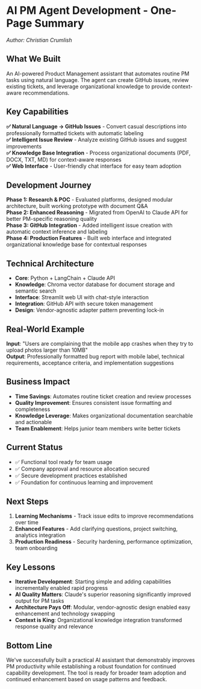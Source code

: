 # AI PM Agent Development - One-Page Summary
*Author: Christian Crumlish*

## What We Built
An AI-powered Product Management assistant that automates routine PM tasks using natural language. The agent can create GitHub issues, review existing tickets, and leverage organizational knowledge to provide context-aware recommendations.

## Key Capabilities
**✅ Natural Language → GitHub Issues** - Convert casual descriptions into professionally formatted tickets with automatic labeling  
**✅ Intelligent Issue Review** - Analyze existing GitHub issues and suggest improvements  
**✅ Knowledge Base Integration** - Process organizational documents (PDF, DOCX, TXT, MD) for context-aware responses  
**✅ Web Interface** - User-friendly chat interface for easy team adoption  

## Development Journey
**Phase 1: Research & POC** - Evaluated platforms, designed modular architecture, built working prototype with document Q&A  
**Phase 2: Enhanced Reasoning** - Migrated from OpenAI to Claude API for better PM-specific reasoning quality  
**Phase 3: GitHub Integration** - Added intelligent issue creation with automatic context inference and labeling  
**Phase 4: Production Features** - Built web interface and integrated organizational knowledge base for contextual responses  

## Technical Architecture
- **Core**: Python + LangChain + Claude API
- **Knowledge**: Chroma vector database for document storage and semantic search
- **Interface**: Streamlit web UI with chat-style interaction
- **Integration**: GitHub API with secure token management
- **Design**: Vendor-agnostic adapter pattern preventing lock-in

## Real-World Example
**Input**: "Users are complaining that the mobile app crashes when they try to upload photos larger than 10MB"  
**Output**: Professionally formatted bug report with mobile label, technical requirements, acceptance criteria, and implementation suggestions

## Business Impact
- **Time Savings**: Automates routine ticket creation and review processes
- **Quality Improvement**: Ensures consistent issue formatting and completeness
- **Knowledge Leverage**: Makes organizational documentation searchable and actionable
- **Team Enablement**: Helps junior team members write better tickets

## Current Status
- ✅ Functional tool ready for team usage
- ✅ Company approval and resource allocation secured
- ✅ Secure development practices established
- ✅ Foundation for continuous learning and improvement

## Next Steps
1. **Learning Mechanisms** - Track issue edits to improve recommendations over time
2. **Enhanced Features** - Add clarifying questions, project switching, analytics integration
3. **Production Readiness** - Security hardening, performance optimization, team onboarding

## Key Lessons
- **Iterative Development**: Starting simple and adding capabilities incrementally enabled rapid progress
- **AI Quality Matters**: Claude's superior reasoning significantly improved output for PM tasks
- **Architecture Pays Off**: Modular, vendor-agnostic design enabled easy enhancement and technology swapping
- **Context is King**: Organizational knowledge integration transformed response quality and relevance

## Bottom Line
We've successfully built a practical AI assistant that demonstrably improves PM productivity while establishing a robust foundation for continued capability development. The tool is ready for broader team adoption and continued enhancement based on usage patterns and feedback.